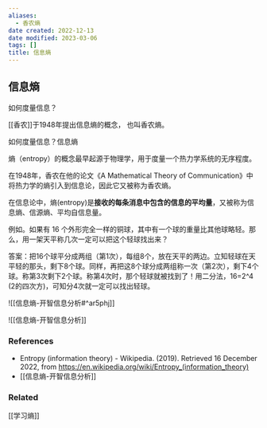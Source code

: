 ```yaml
---
aliases:
  - 香农熵
date created: 2022-12-13
date modified: 2023-03-06
tags: []
title: 信息熵
---
```


## 信息熵

如何度量信息？

[[香农]]于1948年提出信息熵的概念， 也叫香农熵。

如何度量信息？信息熵

熵（entropy）的概念最早起源于物理学，用于度量一个热力学系统的无序程度。

在1948年，香农在他的论文《A Mathematical Theory of Communication》中将热力学的熵引入到信息论，因此它又被称为香农熵。

在信息论中，熵(entropy)是**接收的每条消息中包含的信息的平均量**，又被称为信息熵、信源熵、平均自信息量。

例如。如果有 16 个外形完全一样的铜球，其中有一个球的重量比其他球略轻。那么，用一架天平称几次一定可以把这个轻球找出来？

答案：把16个球平分成两组（第1次），每组8个，放在天平的两边。立知轻球在天平轻的那头，剩下8个球。同样，再把这8个球分成两组称一次（第2次），剩下4个球。称第3次剩下2个球。称第4次时，那个轻球就被找到了！用二分法，16=2^4 (2的四次方)，可知分4次就一定可以找出轻球。

![[信息熵-开智信息分析#^ar5phj]]

![[信息熵-开智信息分析]]

### References

- Entropy (information theory) - Wikipedia. (2019). Retrieved 16 December 2022, from https://en.wikipedia.org/wiki/Entropy_(information_theory)
- [[信息熵-开智信息分析]]

### Related

[[学习熵]]
